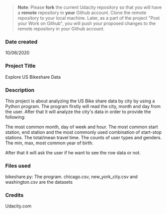 >**Note**: Please **fork** the current Udacity repository so that you will have a **remote** repository in **your** Github account. Clone the remote repository to your local machine. Later, as a part of the project "Post your Work on Github", you will push your proposed changes to the remote repository in your Github account.

### Date created
10/06/2020

### Project Title
Explore US Bikeshare Data

### Description
This project is about analyzing the US Bike share data by city by using a Python program. The program firstly will read the city, month and day from the user. After that it will analyze the city's data in order to provide the following:

The most common month, day of week and hour.
The most common start station, end station and the most commonly used combination  of start-stop stations.
The total/mean travel time.
The counts of user types and genders.
The min, max, most common year of birth.

After that it will ask the user if he want to see the row data or not.

### Files used
bikeshare.py: The program.
chicago.csv, new_york_city.csv and washington.csv are the datasets

### Credits
Udacity.com
